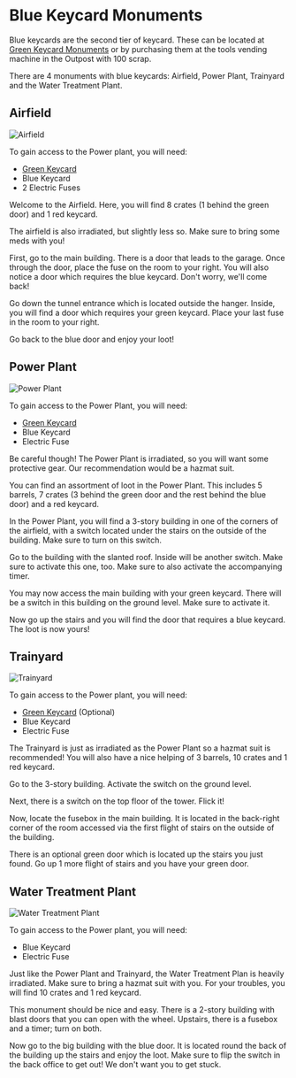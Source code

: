 # Blue Keycard Monuments

Blue keycards are the second tier of keycard. These can be located at [Green Keycard Monuments](https://www.rustyoperations.net/forums/view?override=forums/monument-puzzle-tutorial/green-monument) or by purchasing them at the tools vending machine in the Outpost with 100 scrap.

There are 4 monuments with blue keycards: Airfield, Power Plant, Trainyard and the Water Treatment Plant.

## Airfield

![Airfield](https://articles.rustyoperations.net/forums/monument-puzzle-tutorial/blue-monument-airfield.jpg)

To gain access to the Power plant, you will need:
- [Green Keycard](https://www.rustyoperations.net/forums/view?override=forums/monument-puzzle-tutorial/green-monument)
- Blue Keycard
- 2 Electric Fuses

Welcome to the Airfield. Here, you will find 8 crates (1 behind the green door) and 1 red keycard.

The airfield is also irradiated, but slightly less so. Make sure to bring some meds with you!

First, go to the main building. There is a door that leads to the garage. Once through the door, place the fuse on the room to your right. You will also notice a door which requires the blue keycard. Don't worry, we'll come back!

Go down the tunnel entrance which is located outside the hanger. Inside, you will find a door which requires your green keycard. Place your last fuse in the room to your right.

Go back to the blue door and enjoy your loot!

## Power Plant

![Power Plant](https://articles.rustyoperations.net/forums/monument-puzzle-tutorial/blue-monument-power-plant.jpg)

To gain access to the Power Plant, you will need:
- [Green Keycard](https://www.rustyoperations.net/forums/view?override=forums/monument-puzzle-tutorial/blue-monument)
- Blue Keycard
- Electric Fuse

Be careful though! The Power Plant is irradiated, so you will want some protective gear. Our recommendation would be a hazmat suit.

You can find an assortment of loot in the Power Plant. This includes 5 barrels, 7 crates (3 behind the green door and the rest behind the blue door) and a red keycard.

In the Power Plant, you will find a 3-story building in one of the corners of the airfield, with a switch located under the stairs on the outside of the building. Make sure to turn on this switch.

Go to the building with the slanted roof. Inside will be another switch. Make sure to activate this one, too. Make sure to also activate the accompanying timer.

You may now access the main building with your green keycard. There will be a switch in this building on the ground level. Make sure to activate it. 

Now go up the stairs and you will find the door that requires a blue keycard. The loot is now yours!

## Trainyard

![Trainyard](https://articles.rustyoperations.net/forums/monument-puzzle-tutorial/blue-monument-trainyard.jpg)

To gain access to the Power plant, you will need:
- [Green Keycard](https://www.rustyoperations.net/forums/view?override=forums/monument-puzzle-tutorial/green-monument) (Optional)
- Blue Keycard
- Electric Fuse

The Trainyard is just as irradiated as the Power Plant so a hazmat suit is recommended! You will also have a nice helping of 3 barrels, 10 crates and 1 red keycard.

Go to the 3-story building. Activate the switch on the ground level.

Next, there is a switch on the top floor of the tower. Flick it!

Now, locate the fusebox in the main building. It is located in the back-right corner of the room accessed via the first flight of stairs on the outside of the building. 

There is an optional green door which is located up the stairs you just found. Go up 1 more flight of stairs and you have your green door.

## Water Treatment Plant

![Water Treatment Plant](https://articles.rustyoperations.net/forums/monument-puzzle-tutorial/blue-monument-water-treatment-plant.jpg)

To gain access to the Power plant, you will need:
- Blue Keycard
- Electric Fuse

Just like the Power Plant and Trainyard, the Water Treatment Plan is heavily irradiated. Make sure to bring a hazmat suit with you. For your troubles, you will find 10 crates and 1 red keycard. 

This monument should be nice and easy. There is a 2-story building with blast doors that you can open with the wheel. Upstairs, there is a fusebox and a timer; turn on both.

Now go to the big building with the blue door. It is located round the back of the building up the stairs and enjoy the loot. Make sure to flip the switch in the back office to get out! We don't want you to get stuck.